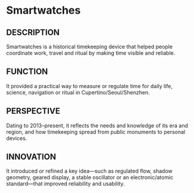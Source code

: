 ---
---
# Smartwatches

## DESCRIPTION
Smartwatches is a historical timekeeping device that helped people coordinate work, travel and ritual by making time visible and reliable.

## FUNCTION
It provided a practical way to measure or regulate time for daily life, science, navigation or ritual in Cupertino/Seoul/Shenzhen.

## PERSPECTIVE
Dating to 2013–present, it reflects the needs and knowledge of its era and region, and how timekeeping spread from public monuments to personal devices.

## INNOVATION
It introduced or refined a key idea—such as regulated flow, shadow geometry, geared display, a stable oscillator or an electronic/atomic standard—that improved reliability and usability.
